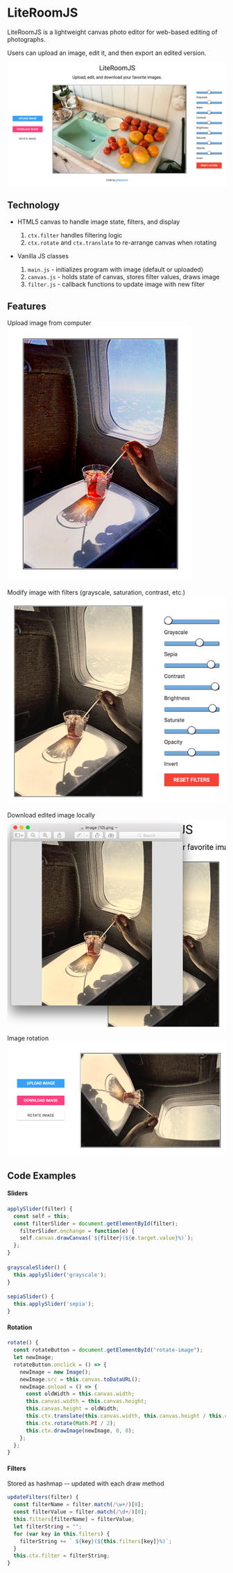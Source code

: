 # LiteRoomJS

LiteRoomJS is a lightweight canvas photo editor for web-based editing
of photographs.

Users can upload an image, edit it, and then export an edited version.

![](/assets/images/ss_main.png)

## Technology

- HTML5 canvas to handle image state, filters, and display
  1. `ctx.filter` handles filtering logic
  2. `ctx.rotate` and `ctx.translate` to re-arrange canvas when rotating

- Vanilla JS classes
  1. `main.js` - initializes program with image (default or uploaded)
  2. `canvas.js` - holds state of canvas, stores filter values, draws image
  3. `filter.js` - callback functions to update image with new filter

## Features
Upload image from computer
![](/assets/images/original.png)

Modify image with filters (grayscale, saturation, contrast, etc.)
![](/assets/images/edited.png)

Download edited image locally
![](/assets/images/downloaded.png)

Image rotation
![](/assets/images/rotated.png)

## Code Examples

#### Sliders

```JavaScript
applySlider(filter) {
  const self = this;
  const filterSlider = document.getElementById(filter);
    filterSlider.onchange = function(e) {
    self.canvas.drawCanvas(`${filter}(${e.target.value}%)`);
  };
}

grayscaleSlider() {
  this.applySlider('grayscale');
}

sepiaSlider() {
  this.applySlider('sepia');
}

```

#### Rotation
```JavaScript
rotate() {
  const rotateButton = document.getElementById("rotate-image");
  let newImage;
  rotateButton.onclick = () => {
    newImage = new Image();
    newImage.src = this.canvas.toDataURL();
    newImage.onload = () => {
      const oldWidth = this.canvas.width;
      this.canvas.width = this.canvas.height;
      this.canvas.height = oldWidth;
      this.ctx.translate(this.canvas.width, this.canvas.height / this.canvas.width);
      this.ctx.rotate(Math.PI / 2);
      this.ctx.drawImage(newImage, 0, 0);
    };
  };
}
```

#### Filters
Stored as hashmap -- updated with each draw method
```JavaScript
updateFilters(filter) {
  const filterName = filter.match(/\w+/)[0];
  const filterValue = filter.match(/\d+/)[0];
  this.filters[filterName] = filterValue;
  let filterString = "";
  for (var key in this.filters) {
    filterString += ` ${key}(${this.filters[key]}%)`;
  }
  this.ctx.filter = filterString;
}
```
